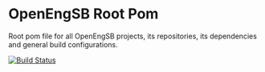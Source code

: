 OpenEngSB Root Pom
===================

Root pom file for all OpenEngSB projects, its repositories, its dependencies and general build configurations.

[![Build Status](https://travis-ci.org/openengsb/openengsb-root.png?branch=master)](https://travis-ci.org/openengsb/openengsb-root)

